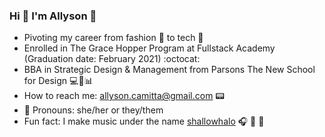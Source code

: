### Hi :heart_decoration: I'm Allyson :ribbon: 



- Pivoting my career from fashion :handbag: to tech :floppy_disk:
- Enrolled in The Grace Hopper Program at Fullstack Academy (Graduation date: February 2021) :octocat:
- BBA in Strategic Design & Management from Parsons The New School for Design :computer::art::bar_chart:
- How to reach me: allyson.camitta@gmail.com :pager:
- :love_letter: Pronouns: she/her or they/them 
- Fun fact: I make music under the name [shallowhalo](https://open.spotify.com/track/52GTKwxCBdOEqMDUIU7IR4?si=sZjyvN3KSMq1tsVQVcweGg) :headphones: :musical_keyboard: :microphone:


